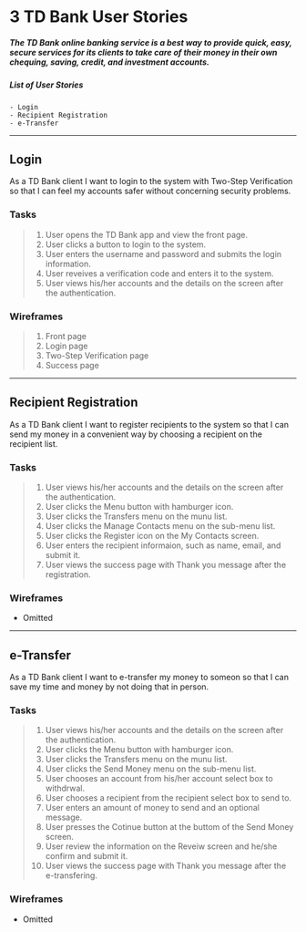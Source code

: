 # 3 TD Bank User Stories

##### The TD Bank online banking service is a best way to provide quick, easy, secure services for its clients to take care of their money in their own chequing, saving, credit, and investment accounts.


##### List of User Stories
```
- Login
- Recipient Registration
- e-Transfer
```

---
## Login
As a TD Bank client 
I want to login to the system with Two-Step Verification
so that I can feel my accounts safer without concerning security problems.

### Tasks

>1. User opens the TD Bank app and view the front page. 
>2. User clicks a button to login to the system.
>3. User enters the username and password and submits the login information.
>4. User reveives a verification code and enters it to the system.
>5. User views his/her accounts and the details on the screen after the authentication.


### Wireframes

>1. Front page
>2. Login page
>3. Two-Step Verification page
>4. Success page

---
## Recipient Registration
As a TD Bank client 
I want to register recipients to the system
so that I can send my money in a convenient way by choosing a recipient on the recipient list.

### Tasks

>1. User views his/her accounts and the details on the screen after the authentication.
>2. User clicks the Menu button with hamburger icon.
>3. User clicks the Transfers menu on the munu list.
>4. User clicks the Manage Contacts menu on the sub-menu list.
>5. User clicks the Register icon on the My Contacts screen.
>6. User enters the recipient informaion, such as name, email, and submit it.
>7. User views the success page with Thank you message after the registration.

### Wireframes
- Omitted

---
## e-Transfer
As a TD Bank client 
I want to e-transfer my money to someon
so that I can save my time and money by not doing that in person.

### Tasks

>1. User views his/her accounts and the details on the screen after the authentication.
>2. User clicks the Menu button with hamburger icon.
>3. User clicks the Transfers menu on the munu list.
>4. User clicks the Send Money menu on the sub-menu list.
>5. User chooses an account from his/her account select box to withdrwal.
>6. User chooses a recipient from the recipient select box to send to.
>7. User enters an amount of money to send and an optional message.
>8. User presses the Cotinue button at the buttom of the Send Money screen.
>9. User review the information on the Reveiw screen and he/she confirm and submit it.
>10. User views the success page with Thank you message after the e-transfering.
>
### Wireframes
- Omitted
